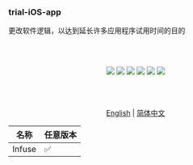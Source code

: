 <div>
<h3>trial-iOS-app</h3>
<p>更改软件逻辑，以达到延长许多应用程序试用时间的目的</p>
</div>

<br/>
<br/>

<div align="center">

![](https://img.shields.io/github/downloads/https://github.com/TrialAppleApp/trial-iOS-app/total.svg?style=flat)
![](https://img.shields.io/github/release-pre/https://github.com/TrialAppleApp/trial-iOS-app.svg?style=flat)
![](https://img.shields.io/badge/platform-iOS-blue.svg?style=flat)
![](https://img.shields.io/github/license/https://github.com/TrialAppleApp/trial-iOS-app)
![](https://img.shields.io/github/stars/https://github.com/TrialAppleApp/trial-iOS-app)
![](https://img.shields.io/github/forks/https://github.com/TrialAppleApp/trial-iOS-app)

<br/>
<br/>

<a href="readme.md">English</a> | <a href="readme_zh-Hans.md">简体中文</a>

| 名称   | 任意版本 |
| ------ | -------- |
| Infuse | ✅       |
